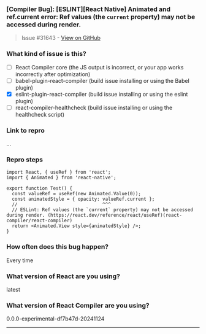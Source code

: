 ### [Compiler Bug]: [ESLINT][React Native] Animated and ref.current error: Ref values (the `current` property) may not be accessed during render.

> Issue #31643 - [View on GitHub](https://github.com/facebook/react/issues/31643)

### What kind of issue is this?

- [ ] React Compiler core (the JS output is incorrect, or your app works incorrectly after optimization)
- [ ] babel-plugin-react-compiler (build issue installing or using the Babel plugin)
- [X] eslint-plugin-react-compiler (build issue installing or using the eslint plugin)
- [ ] react-compiler-healthcheck (build issue installing or using the healthcheck script)

### Link to repro

...

### Repro steps

```tsx
import React, { useRef } from 'react';
import { Animated } from 'react-native';

export function Test() {
  const valueRef = useRef(new Animated.Value(0));
  const animatedStyle = { opacity: valueRef.current };
  //                               ^^^
  // ESLint: Ref values (the `current` property) may not be accessed during render. (https://react.dev/reference/react/useRef)(react-compiler/react-compiler)
  return <Animated.View style={animatedStyle} />;
}

```

### How often does this bug happen?

Every time

### What version of React are you using?

latest

### What version of React Compiler are you using?

0.0.0-experimental-df7b47d-20241124

---

